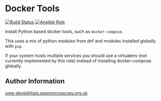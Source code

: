 Docker Tools
============

[![Build Status](https://travis-ci.org/ome/ansible-role-docker-tools.svg)](https://travis-ci.org/ome/ansible-role-docker-tools)
[![Ansible Role](https://img.shields.io/ansible/role/41997.svg)](https://galaxy.ansible.com/ome/docker_tools/)

Install Python based docker tools, such as `docker-compose`.

This uses a mix of python modules from dnf and modules installed globally with `pip`.

If your system hosts multiple services you should use a virtualenv (not currently implemented by this role) instead of installing docker-compose globally.


Author Information
------------------

ome-devel@lists.openmicroscopy.org.uk
